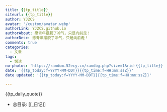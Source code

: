 ```yaml
---
title: {{tp_title}}
siteurl: {{tp_title}}
author: YJ2CS
avatar: '/custom/avatar.webp'
authorLink: YJ2CS.github.io
authorAbout: 愿青年摆脱了冷气，只是向前走！
authorDesc: 愿青年摆脱了冷气，只是向前走！
comments: true
categories:
  - 文章
tags:
  - 悦读
no-photos: 'https://random.52ecy.cn/randbg.php?size=1&rid-{{tp_title}}'
date: '{{tp_today:f=YYYY-MM-DDT}}{{tp_time:f=HH:mm:ssZ}}'
date updated: '{{tp_today:f=YYYY-MM-DDT}}{{tp_time:f=HH:mm:ssZ}}'

---
```


{{tp_daily_quote}}

-  总目录: [[_日记]]

